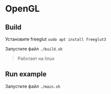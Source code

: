 # OpenGL

## Build
Установите freeglut `sudo apt install freeglut3`

Запустите файл `./build.sh`
>Работает на linux

## Run example
Запустите файл `./main.sh`
